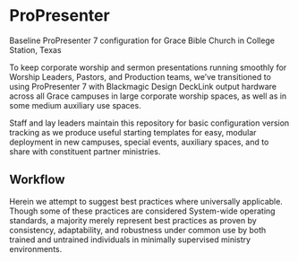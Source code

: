 # ProPresenter
Baseline ProPresenter 7 configuration for Grace Bible Church in College Station, Texas

To keep corporate worship and sermon presentations running smoothly for Worship Leaders, Pastors, and Production teams, we’ve transitioned to using ProPresenter 7 with Blackmagic Design DeckLink output hardware across all Grace campuses in large corporate worship spaces, as well as in some medium auxiliary use spaces.

Staff and lay leaders maintain this repository for basic configuration version tracking as we produce useful starting templates for easy, modular deployment in new campuses, special events, auxiliary spaces, and to share with constituent partner ministries.

## Workflow

Herein we attempt to suggest best practices where universally applicable. Though some of these practices are considered System-wide operating standards, a majority merely represent best practices as proven by consistency, adaptability, and robustness under common use by both trained and untrained individuals in minimally supervised ministry environments.
